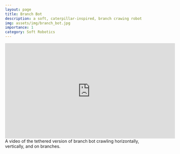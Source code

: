 ```yaml
---
layout: page
title: Branch Bot
description: a soft, caterpillar-inspired, branch crawing robot
img: assets/img/branch_bot.jpg
importance: 1
category: Soft Robotics
---
```


<div class="row">
<iframe width="560" height="315" src="https://www.youtube.com/embed/Mc6VNxqdB7U" title="YouTube video player" frameborder="0" allow="accelerometer; autoplay; clipboard-write; encrypted-media; gyroscope; picture-in-picture" allowfullscreen></iframe></div>
<div class="caption">
    A video of the tethered version of branch bot crawling horizontally, vertically, and on branches.
</div>
